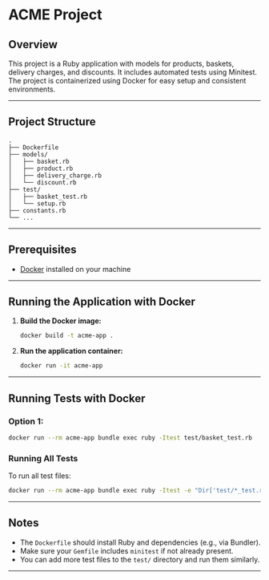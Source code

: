 # ACME Project

## Overview

This project is a Ruby application with models for products, baskets, delivery charges, and discounts. It includes automated tests using Minitest. The project is containerized using Docker for easy setup and consistent environments.

---

## Project Structure

```
.
├── Dockerfile
├── models/
│   ├── basket.rb
│   ├── product.rb
│   ├── delivery_charge.rb
│   └── discount.rb
├── test/
│   ├── basket_test.rb
│   └── setup.rb
├── constants.rb
└── ...
```

---

## Prerequisites

- [Docker](https://docs.docker.com/get-docker/) installed on your machine

---

## Running the Application with Docker

1. **Build the Docker image:**

   ```sh
   docker build -t acme-app .
   ```

2. **Run the application container:**

   ```sh
   docker run -it acme-app
   ```

---

## Running Tests with Docker

### Option 1:

```sh
docker run --rm acme-app bundle exec ruby -Itest test/basket_test.rb
```

### Running All Tests

To run all test files:

```sh
docker run --rm acme-app bundle exec ruby -Itest -e "Dir['test/*_test.rb'].each { |f| require_relative f }"
```

---

## Notes

- The `Dockerfile` should install Ruby and dependencies (e.g., via Bundler).
- Make sure your `Gemfile` includes `minitest` if not already present.
- You can add more test files to the `test/` directory and run them similarly.

---
